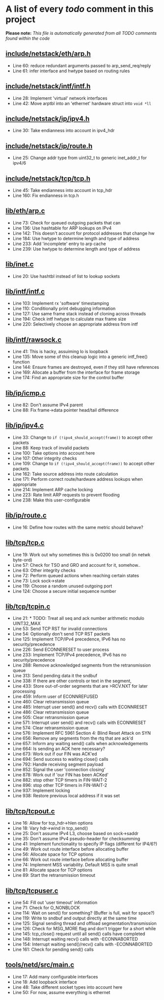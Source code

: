 # A list of every _todo_ comment in this project
**Please note:** _This file is automatically generated from all TODO comments found within the code_
## [include/netstack/eth/arp.h](include/netstack/eth/arp.h)
  - Line 60: reduce redundant arguments passed to arp_send_req/reply
  - Line 61: infer interface and hwtype based on routing rules

## [include/netstack/intf/intf.h](include/netstack/intf/intf.h)
  - Line 28: Implement 'virtual' network interfaces
  - Line 42: Move arptbl into an 'ethernet' hardware struct into `void *ll`

## [include/netstack/ip/ipv4.h](include/netstack/ip/ipv4.h)
  - Line 30: Take endianness into account in ipv4_hdr

## [include/netstack/ip/route.h](include/netstack/ip/route.h)
  - Line 25: Change addr type from uint32_t to generic inet_addr_t for ipv4/6

## [include/netstack/tcp/tcp.h](include/netstack/tcp/tcp.h)
  - Line 45: Take endianness into account in tcp_hdr
  - Line 160: Fix endianness in tcp.h

## [lib/eth/arp.c](lib/eth/arp.c)
  - Line 73: Check for queued outgoing packets that can
  - Line 136: Use hashtable for ARP lookups on IPv4
  - Line 142: This doesn't account for protocol addresses that change hw
  - Line 184: Use hwtype to determine length and type of address
  - Line 233: Add 'incomplete' entry to arp cache
  - Line 239: Use hwtype to determine length and type of address

## [lib/inet.c](lib/inet.c)
  - Line 20: Use hashtbl instead of list to lookup sockets

## [lib/intf/intf.c](lib/intf/intf.c)
  - Line 103: Implement rx 'software' timestamping
  - Line 110: Conditionally print debugging information
  - Line 127: Use same frame stack instead of cloning across threads
  - Line 194: Check intf hwtype to calculate max frame size
  - Line 220: Selectively choose an appropriate address from intf

## [lib/intf/rawsock.c](lib/intf/rawsock.c)
  - Line 41: This is hacky, assuiming lo is loopback
  - Line 135: Move some of this cleanup logic into a generic intf_free() function
  - Line 144: Ensure frames are destroyed, even if they still have references
  - Line 169: Allocate a buffer from the interface for frame storage
  - Line 174: Find an appropriate size for the control buffer

## [lib/ip/icmp.c](lib/ip/icmp.c)
  - Line 82: Don't assume IPv4 parent
  - Line 88: Fix frame->data pointer head/tail difference

## [lib/ip/ipv4.c](lib/ip/ipv4.c)
  - Line 33: Change to `if (!ipv4_should_accept(frame))` to accept other packets
  - Line 88: Keep track of invalid packets
  - Line 100: Take options into account here
  - Line 107: Other integrity checks
  - Line 109: Change to `if (!ipv4_should_accept(frame))` to accept other packets
  - Line 162: Take source address into route calculation
  - Line 171: Perform correct route/hardware address lookups when appropriate
  - Line 214: Implement ARP cache locking
  - Line 223: Rate limit ARP requests to prevent flooding
  - Line 238: Make this user-configurable

## [lib/ip/route.c](lib/ip/route.c)
  - Line 16: Define how routes with the same metric should behave?

## [lib/tcp/tcp.c](lib/tcp/tcp.c)
  - Line 19: Work out why sometimes this is 0x0200 too small (in netwk byte-ord)
  - Line 57: Check for TSO and GRO and account for it, somehow..
  - Line 63: Other integrity checks
  - Line 72: Perform queued actions when reaching certain states
  - Line 73: Lock sock->state
  - Line 119: Choose a random unused outgoing port
  - Line 124: Choose a secure initial sequence number

## [lib/tcp/tcpin.c](lib/tcp/tcpin.c)
  - Line 21: * TODO: Treat all seq and ack number arithmetic modulo UINT32_MAX
  - Line 53: Send TCP RST for invalid connections
  - Line 54: Optionally don't send TCP RST packets
  - Line 125: Implement TCP/IPv4 precedence, IPv6 has no security/precedence
  - Line 226: Send ECONNERESET to user process
  - Line 233: Implement TCP/IPv4 precedence, IPv6 has no security/precedence
  - Line 288: Remove acknowledged segments from the retransmission queue
  - Line 313: Send pending data it the sndbuf
  - Line 338: If there are other controls or text in the segment,
  - Line 433: Store out-of-order segments that are >RCV.NXT for later processing
  - Line 459: Inform user of ECONNREFUSED
  - Line 460: Clear retransmission queue
  - Line 485: Interrupt user send() and recv() calls with ECONNRESET
  - Line 486: Clear retransmission queue
  - Line 505: Clear retransmission queue
  - Line 571: Interrupt user send() and recv() calls with ECONNRESET
  - Line 574: Clear retransmission queue
  - Line 576: Implement RFC 5961 Section 4: Blind Reset Attack on SYN
  - Line 656: Remove any segments from the rtq that are ack'd
  - Line 657: Inform any waiting send() calls when acknowledgements
  - Line 664: Is sending an ACK here necessary?
  - Line 673: Work out if our FIN was ACK'ed
  - Line 694: Send success to waiting close() calls
  - Line 792: Handle receiving segment payload
  - Line 852: Signal the user 'connection closing'
  - Line 878: Work out if 'our FIN has been ACKed'
  - Line 882: stop other TCP timers in FIN-WAIT-2
  - Line 896: stop other TCP timers in FIN-WAIT-2
  - Line 937: Implement locking
  - Line 938: Restore previous local address if it was set

## [lib/tcp/tcpout.c](lib/tcp/tcpout.c)
  - Line 16: Allow for tcp_hdr->hlen options
  - Line 18: Vary hdr->wind in tcp_send()
  - Line 25: Don't assume IPv4 L3, choose based on sock->saddr
  - Line 35: Don't assume IPv4 pseudo-header for checksumming
  - Line 41: Implement functionality to specify IP flags (different for IP4/6?)
  - Line 49: Work out route interface before allocating buffer
  - Line 56: Allocate space for TCP options
  - Line 66: Work out route interface before allocating buffer
  - Line 74: Implement MSS variability. Default MSS is quite small
  - Line 81: Allocate space for TCP options
  - Line 89: Start the retransmission timeout

## [lib/tcp/tcpuser.c](lib/tcp/tcpuser.c)
  - Line 54: Fill out 'user timeout' information
  - Line 71: Check for O_NONBLOCK
  - Line 114: Wait on send() for something? (Buffer is full, wait for space?)
  - Line 119: Write to sndbuf and output directly at the same time
  - Line 125: Signal sending thread and offload segmentation/transmission
  - Line 126: Check for MSG_MORE flag and don't trigger for a short while
  - Line 145: tcp_close() request until all send() calls have completed
  - Line 148: Interrupt waiting recv() calls with -ECONNABORTED
  - Line 154: Interrupt waiting send()/recv() calls with -ECONNABORTED
  - Line 161: Check for pending send() calls

## [tools/netd/src/main.c](tools/netd/src/main.c)
  - Line 17: Add many configurable interfaces
  - Line 18: Add loopback interface
  - Line 48: Take different socket types into account here
  - Line 50: For now, assume everything is ethernet
